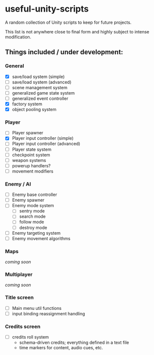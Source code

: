 # useful-unity-scripts

A random collection of Unity scripts to keep for future projects.

This list is not anywhere close to final form and highly subject to intense modification.

## Things included / under development:

### General

- [x] save/load system (simple)
- [ ] save/load system (advanced)
- [ ] scene management system
- [ ] generalized game state system
- [ ] generalized event controller
- [x] factory system
- [x] object pooling system

### Player

- [ ] Player spawner
- [x] Player input controller (simple)
- [ ] Player input controller (advanced)
- [ ] Player state system
- [ ] checkpoint system
- [ ] weapon systems
- [ ] powerup handlers?
- [ ] movement modifiers

### Enemy / AI

- [ ] Enemy base controller
- [ ] Enemy spawner
- [ ] Enemy mode system
  - [ ] sentry mode
  - [ ] search mode
  - [ ] follow mode
  - [ ] destroy mode
- [ ] Enemy targeting system
- [ ] Enemy movement algorithms

### Maps

_coming soon_

### Multiplayer

_coming soon_

### Title screen

- [ ] Main menu util functions
- [ ] input binding reassignment handling

### Credits screen

- [ ] credits roll system
  - schema-driven credits; everything defined in a text file
  - time markers for content, audio cues, etc.
